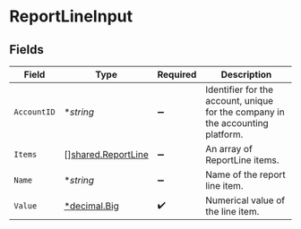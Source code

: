 # ReportLineInput


## Fields

| Field                                                                          | Type                                                                           | Required                                                                       | Description                                                                    |
| ------------------------------------------------------------------------------ | ------------------------------------------------------------------------------ | ------------------------------------------------------------------------------ | ------------------------------------------------------------------------------ |
| `AccountID`                                                                    | **string*                                                                      | :heavy_minus_sign:                                                             | Identifier for the account, unique for the company in the accounting platform. |
| `Items`                                                                        | [][shared.ReportLine](../../../pkg/models/shared/reportline.md)                | :heavy_minus_sign:                                                             | An array of ReportLine items.                                                  |
| `Name`                                                                         | **string*                                                                      | :heavy_minus_sign:                                                             | Name of the report line item.                                                  |
| `Value`                                                                        | [*decimal.Big](https://pkg.go.dev/github.com/ericlagergren/decimal#Big)        | :heavy_check_mark:                                                             | Numerical value of the line item.                                              |